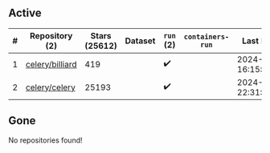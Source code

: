 ## Active
| # | Repository (2) | Stars (25612) | Dataset | `run` (2) | `containers-run` | Last Modified |
| --- | --- | --- | --- | --- | --- | --- |
| 1 | [celery/billiard](https://github.com/celery/billiard) | 419 |  | :heavy_check_mark: |  | 2024-11-28 16:15:04+00:00 |
| 2 | [celery/celery](https://github.com/celery/celery) | 25193 |  | :heavy_check_mark: |  | 2024-12-30 22:31:20+00:00 |

## Gone
No repositories found!
